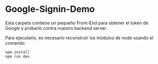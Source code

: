 # Google-Signin-Demo

Esta carpeta contiene un pequeño Front-End para obtener el token de Google y probarlo contra nuestro backend server.

Para ejecutarlo, es necesario reconstruir los módulos de node usando el comando:

```
npm install
npm run dev
```